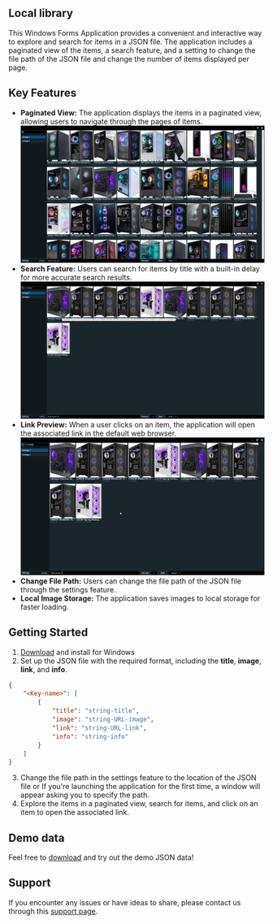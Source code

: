 ## Local library

This Windows Forms Application provides a convenient and interactive way to explore and search for items in a JSON file. The application includes a paginated view of the items, a search feature, and a setting to change the file path of the JSON file and change the number of items displayed per page.

## Key Features

- **Paginated View:** The application displays the items in a paginated view, allowing users to navigate through the pages of items.
![alt text](https://github.com/yousef0sa/Local-Library/blob/master/Demo/displays%20the%20items%20.png?raw=true)
- **Search Feature:** Users can search for items by title with a built-in delay for more accurate search results.
![alt text](https://github.com/yousef0sa/Local-Library/blob/master/Demo/search%20for%20items.png?raw=true)
- **Link Preview:** When a user clicks on an item, the application will open the associated link in the default web browser.
![alt text](https://github.com/yousef0sa/Local-Library/blob/master/Demo/Link%20Preview.gif?raw=true)
- **Change File Path:** Users can change the file path of the JSON file through the settings feature.
- **Local Image Storage:** The application saves images to local storage for faster loading.

## Getting Started
1. [Download](https://github.com/yousef0sa/Local-Library/releases) and install for Windows
2. Set up the JSON file with the required format, including the **title**, **image**, **link**, and **info**.


```json
{
    "<Key-name>": [
        {
            "title": "string-title",
            "image": "string-URL-image",
            "link": "string-URL-link",
            "info": "string-info"
        }
    ]
}
```
3. Change the file path in the settings feature to the location of the JSON file or If you're launching the application for the first time, a window will appear asking you to specify the path.
4. Explore the items in a paginated view, search for items, and click on an item to open the associated link.


## Demo data

Feel free to [download](https://github.com/yousef0sa/Local-Library/blob/master/Demo/Demo.json) and try out the demo JSON data!
## Support

If you encounter any issues or have ideas to share, please contact us through this [support page](https://github.com/yousef0sa/Local-Library/issues/new).

